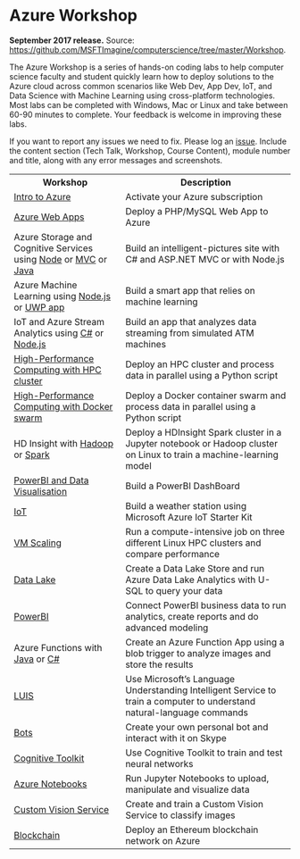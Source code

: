 <html lang="en">
   <head>
      <meta charset="utf-8">
      <meta http-equiv="X-UA-Compatible" content="IE=edge">
      <meta name="viewport" content="width=device-width, initial-scale=1">
	  <link rel="stylesheet" href="style.css">
   </head>
   <body id="home">
      <div class="container">
         <div class="jumbotron">
            <h1>Azure Workshop</h1>
            <p><b>September 2017 release.</b> Source: <a href="https://github.com/MSFTImagine/computerscience/tree/master/Workshop">https://github.com/MSFTImagine/computerscience/tree/master/Workshop</a>.</p>
            <p>
            The Azure Workshop is a series of hands-on coding labs to help computer science faculty and student quickly learn how to deploy solutions to the Azure cloud across common scenarios like Web Dev, App Dev, IoT, and Data Science with Machine Learning using cross-platform technologies. Most labs can be completed with Windows, Mac or Linux and take between 60-90 minutes to complete. Your feedback is welcome in improving these labs.
            </p>

If you want to report any issues we need to fix. Please log an <a href="https://github.com/MSFTImagine/computerscience/issues">issue</a>. Include 
               the content section (Tech Talk, Workshop, Course Content), module number and title, along with any error messages and screenshots.

<table class="table table-bordered table-hover">
<col>
<col>
                  <tr>
                     <th>Workshop</th>
                     <th>Description</th>
                  </tr>
                  <tr>
                     <td><a href="https://github.com/MSFTImagine/computerscience/blob/master/Workshop/1.%20Introduction/Introduction%20HOL.md">Intro to Azure</a></td>
                    <td>Activate your Azure subscription</td>
                    </tr>
                  <tr>
                     <td><a href="https://github.com/MSFTImagine/computerscience/blob/master/Workshop/2.%20Web%20Apps/Azure%20Web%20Apps%20HOL.md">Azure Web Apps</a></td>
                    <td>Deploy a PHP/MySQL Web App to Azure</td>
                  </tr>
                  <tr>
                     <td> Azure Storage and Cognitive Services using <a href="https://github.com/MSFTImagine/computerscience/blob/master/Workshop/3.%20Storage/Azure%20Storage%20and%20Cognitive%20Services%20HOL%20(Node).md">Node</a> or <a href="https://github.com/MSFTImagine/computerscience/blob/master/Workshop/3.%20Storage/Azure%20Storage%20and%20Cognitive%20Services%20HOL%20(MVC).md">MVC</a> or <a href="https://github.com/MSFTImagine/computerscience/blob/master/Workshop/3.%20Storage/Azure%20Storage%20and%20Cognitive%20Services%20HOL%20(Java).md">Java</a></td>
                    <td>Build an intelligent-pictures site with C# and ASP.NET MVC or with Node.js </td>
                  </tr>
                  <tr>
                   <td>Azure Machine Learning using <a href="https://github.com/MSFTImagine/computerscience/blob/master/Workshop/4.%20Machine%20Learning/Azure%20Machine%20Learning%20HOL%20(Node).md">Node.js</a> or <a href="https://github.com/MSFTImagine/computerscience/blob/master/Workshop/4.%20Machine%20Learning/Azure%20Machine%20Learning%20HOL%20(UWP).md">UWP app</a></td>
                   <td>Build a smart app that relies on machine learning</td>
                  </tr>
                  <tr>
                     <td>IoT and Azure Stream Analytics using <a href="https://github.com/MSFTImagine/computerscience/blob/master/Workshop/5.%20Stream%20Analytics/Azure%20Stream%20Analytics%20HOL%20(C%23).md">C#</a> or <a href="https://github.com/MSFTImagine/computerscience/blob/master/Workshop/5.%20Stream%20Analytics/Azure%20Stream%20Analytics%20HOL%20(Node).md">Node.js</a> </td>
                     <td>Build an app that analyzes data streaming from simulated ATM machines</td>
                  </tr>
                  <tr>
                     <td><a href="https://github.com/MSFTImagine/computerscience/blob/master/Workshop/6.%20HPC%20and%20Containers/HPC%20HOL/SLURM%20Linux%20Cluster%20HOL.md">High-Performance Computing with HPC cluster</a></td>
                   <td>Deploy an HPC cluster and process data in parallel using a Python script</td>
                  </tr>
                  <tr>
                     <td><a href="https://github.com/MSFTImagine/computerscience/blob/master/Workshop/6.%20HPC%20and%20Containers/Containers%20HOL/Docker%20and%20Azure%20Container%20Service%20HOL.md">High-Performance Computing with Docker swarm</a></td>
                   <td> Deploy a Docker container swarm and process data in parallel using a Python script</td>
                  </tr>
                  <tr>
                     <td>HD Insight with <a href="https://github.com/MSFTImagine/computerscience/blob/master/Workshop/7.%20HDInsight/HDInsight%20Hadoop%20HOL/HDInsight%20Hadoop%20HOL.md">Hadoop</a> or <a href="https://github.com/MSFTImagine/computerscience/blob/master/Workshop/7.%20HDInsight/HDInsight%20Spark%20HOL/HDInsight%20Spark%20HOL.md">Spark</a></td>
                     <td>Deploy a HDInsight Spark cluster in a Jupyter notebook or Hadoop cluster on Linux to train a machine-learning model</td>
                  </tr>
                   <tr>
                     <td><a href="https://github.com/MSFTImagine/computerscience/blob/master/Workshop/9.%20PowerBI%20Dashboard/ReadMe.md">PowerBI and Data Visualisation</a></td>
                     <td>Build a PowerBI DashBoard </td>
                  </tr>
                  <tr>
                     <td><a href="https://github.com/MSFTImagine/computerscience/blob/master/Workshop/8.%20IoT/ReadMe.md">IoT</a></td>
                     <td>Build a weather station using Microsoft Azure IoT Starter Kit</td>
                  </tr>
                  <tr>
                     <td><a href="https://github.com/MSFTImagine/computerscience/blob/master/Workshop/10.%20VM%20Scaling/VM%20Scaling.md">VM Scaling</a></td>
                     <td>Run a compute-intensive job on three different Linux HPC clusters and compare performance</td>
                  </tr>
                  <tr>
                     <td><a href="https://github.com/MSFTImagine/computerscience/blob/master/Workshop/11.%20Data%20Lake/Azure%20Data%20Lake%20HOL.md">Data Lake</a></td>
                     <td>Create a Data Lake Store and run Azure Data Lake Analytics with U-SQL to query your data</td>
                  </tr>
                  <tr>
                     <td><a href="https://github.com/MSFTImagine/computerscience/blob/master/Workshop/12.%20Power%20BI/Power%20BI%20HOL.md">PowerBI</a></td>
                     <td>Connect PowerBI business data to run analytics, create reports and do advanced modeling</td>
                  </tr>
                  <tr>
                     <td>Azure Functions with <a href="https://github.com/MSFTImagine/computerscience/blob/master/Workshop/13.%20Azure%20Functions/Azure%20Functions%20HOL%20(JavaScript).md">Java</a> or <a href="https://github.com/MSFTImagine/computerscience/blob/master/Workshop/13.%20Azure%20Functions/Azure%20Functions%20HOL%20(C%23).md">C#</a></td>
                     <td>Create an Azure Function App using a blob trigger to analyze images and store the results</td>
                  </tr>
                  <tr>
                     <td><a href="https://github.com/MSFTImagine/computerscience/blob/master/Workshop/14.%20LUIS/LUIS%20HOL.md">LUIS</a></td>
                     <td>Use Microsoft’s Language Understanding Intelligent Service to train a computer to understand natural-language commands</td>
                  </tr>
                  <tr>
                     <td><a href="https://github.com/MSFTImagine/computerscience/blob/master/Workshop/15.%20Bots/Microsoft%20Bot%20Framework%20HOL.md">Bots</a></td>
                     <td>Create your own personal bot and interact with it on Skype</td>
                  </tr>
                  <tr>
                     <td><a href="https://github.com/MSFTImagine/computerscience/blob/master/Workshop/16.%20Cognitive%20Toolkit/Microsoft%20Cognitive%20Toolkit%20HOL.md">Cognitive Toolkit</a></td>
                     <td>Use Cognitive Toolkit to train and test neural networks</td>
                  </tr>
                  <tr>
                     <td><a href="https://github.com/MSFTImagine/computerscience/blob/master/Workshop/17.%20Azure%20Notebooks/Azure%20Notebooks%20HOL.md">Azure Notebooks</a></td>
                     <td>Run Jupyter Notebooks to upload, manipulate and visualize data</td>
                  </tr>
                  <tr>
                     <td><a href="https://github.com/MSFTImagine/computerscience/blob/master/Workshop/18.%20Custom%20Vision%20Service/Custom%20Vision%20Service%20HOL.md">Custom Vision Service</a></td>
                     <td>Create and train a Custom Vision Service to classify images</td>
                  </tr>
                  <tr>
                     <td><a href="https://github.com/MSFTImagine/computerscience/blob/master/Workshop/19.%20Blockchain%20on%20Azure/Blockchain%20on%20Azure%20HOL.md">Blockchain</a></td>
                     <td>Deploy an Ethereum blockchain network on Azure</td>
                  </tr>
                   </table>
         </div>
      </div>
      </div>
   </body>
</html>
